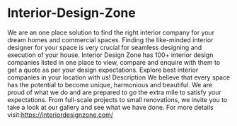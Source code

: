 # Interior-Design-Zone
We are an one place solution to find the right interior company for your dream homes and commercial spaces. Finding the like-minded interior designer for your space is very crucial for seamless designing and execution of your house.  Interior Design Zone has 100+ interior design companies listed in one place to view, compare and enquire with them to get a quote as per your design expectations. Explore best interior companies in your location with us!    Description We believe that every space has the potential to become unique, harmonious and beautiful. We are proud of what we do and are prepared to go the extra mile to satisfy your expectations. From full-scale projects to small renovations, we invite you to take a look at our gallery and see what we have done.   For more details visit:https://interiordesignzone.com/
